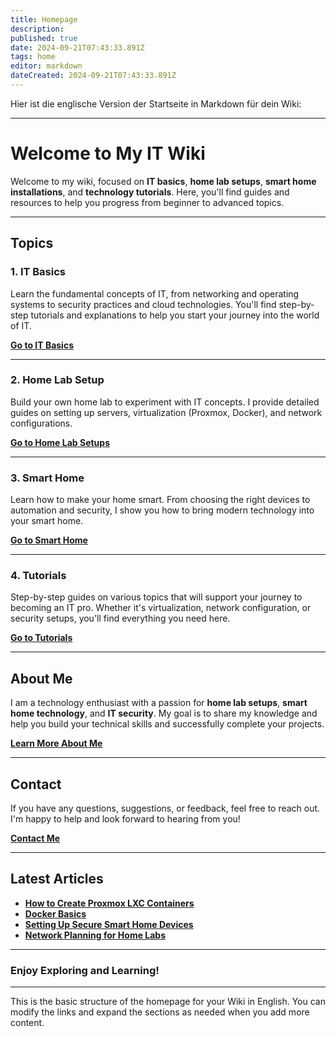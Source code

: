 ```yaml
---
title: Homepage
description: 
published: true
date: 2024-09-21T07:43:33.891Z
tags: home
editor: markdown
dateCreated: 2024-09-21T07:43:33.891Z
---
```


Hier ist die englische Version der Startseite in Markdown für dein Wiki:

---

# Welcome to My IT Wiki

Welcome to my wiki, focused on **IT basics**, **home lab setups**, **smart home installations**, and **technology tutorials**. Here, you'll find guides and resources to help you progress from beginner to advanced topics.

---

## Topics

### 1. IT Basics
Learn the fundamental concepts of IT, from networking and operating systems to security practices and cloud technologies. You'll find step-by-step tutorials and explanations to help you start your journey into the world of IT.

**[Go to IT Basics](./it-basics)**

---

### 2. Home Lab Setup
Build your own home lab to experiment with IT concepts. I provide detailed guides on setting up servers, virtualization (Proxmox, Docker), and network configurations.

**[Go to Home Lab Setups](./home-lab)**

---

### 3. Smart Home
Learn how to make your home smart. From choosing the right devices to automation and security, I show you how to bring modern technology into your smart home.

**[Go to Smart Home](./smart-home)**

---

### 4. Tutorials
Step-by-step guides on various topics that will support your journey to becoming an IT pro. Whether it's virtualization, network configuration, or security setups, you'll find everything you need here.

**[Go to Tutorials](./tutorials)**

---

## About Me

I am a technology enthusiast with a passion for **home lab setups**, **smart home technology**, and **IT security**. My goal is to share my knowledge and help you build your technical skills and successfully complete your projects.

**[Learn More About Me](./about)**

---

## Contact

If you have any questions, suggestions, or feedback, feel free to reach out. I'm happy to help and look forward to hearing from you!

**[Contact Me](./contact)**

---

## Latest Articles

- **[How to Create Proxmox LXC Containers](./articles/proxmox-lxc)**
- **[Docker Basics](./articles/docker-basics)**
- **[Setting Up Secure Smart Home Devices](./articles/smart-home-security)**
- **[Network Planning for Home Labs](./articles/home-lab-networking)**

---

### Enjoy Exploring and Learning!

---

This is the basic structure of the homepage for your Wiki in English. You can modify the links and expand the sections as needed when you add more content.